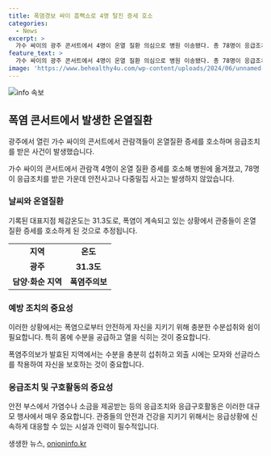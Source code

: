 ```yaml
---
title: 폭염경보 싸이 흠뻑쇼로 4명 탈진 증세 호소
categories:
  - News
excerpt: >
  가수 싸이의 광주 콘서트에서 4명이 온열 질환 의심으로 병원 이송됐다. 총 78명이 응급조치를 받았으며 안전사고는 발생하지 않았다. 광주는 폭염으로 폭염주의보가 발효 중이다. (150자)
feature_text: >
  가수 싸이의 광주 콘서트에서 4명이 온열 질환 의심으로 병원 이송됐다. 총 78명이 응급조치를 받았으며 안전사고는 발생하지 않았다. 광주는 폭염으로 폭염주의보가 발효 중이다. (150자)
image: 'https://www.behealthy4u.com/wp-content/uploads/2024/06/unnamed-file.png'
---
```


<p><img src="https://www.behealthy4u.com/wp-content/uploads/2024/06/unnamed-file.png" alt="info 속보" /></p>

<h2 data-ke-size="size26">폭염 콘서트에서 발생한 온열질환</h2>

<p>광주에서 열린 가수 싸이의 콘서트에서 관람객들이 온열질환 증세를 호소하며 응급조치를 받은 사건이 발생했습니다.</p>

<p data-ke-size="size16">가수 싸이의 콘서트에서 관람객 4명이 온열 질환 증세를 호소해 병원에 옮겨졌고, 78명이 응급조치를 받은 가운데 안전사고나 다중밀집 사고는 발생하지 않았습니다.</p>

<h3>날씨와 온열질환</h3>

<p>기록된 대표지점 체감온도는 31.3도로, 폭염이 계속되고 있는 상황에서 관중들이 온열질환 증세를 호소하게 된 것으로 추정됩니다.</p>

<table>
    <tr>
        <td style="text-align: center; height: 17px;"><b>지역</b></td>
        <td style="text-align: center; height: 17px;"><b>온도</b></td>
    </tr>
    <tr>
        <td style="text-align: center; height: 17px;"><b>광주</b></td>
        <td style="text-align: center; height: 17px;"><b>31.3도</b></td>
    </tr>
    <tr>
        <td style="text-align: center; height: 17px;"><b>담양·화순 지역</b></td>
        <td style="text-align: center; height: 17px;"><b>폭염주의보</b></td>
    </tr>
</table>

<h3>예방 조치의 중요성</h3>

<p>이러한 상황에서는 폭염으로부터 안전하게 자신을 지키기 위해 충분한 수분섭취와 쉼이 필요합니다. 특히 몸에 수분을 공급하고 열을 식히는 것이 중요합니다.</p>

<p data-ke-size="size16">폭염주의보가 발효된 지역에서는 수분을 충분히 섭취하고 외출 시에는 모자와 선글라스를 착용하여 자신을 보호하는 것이 중요합니다.</p>

<h3>응급조치 및 구호활동의 중요성</h3>

<p>안전 부스에서 가염수나 소금을 제공받는 등의 응급조치와 응급구호활동은 이러한 대규모 행사에서 매우 중요합니다. 관중들의 안전과 건강을 지키기 위해서는 응급상황에 신속하게 대응할 수 있는 시설과 인력이 필수적입니다.</p>
생생한 뉴스, <a href="https://onioninfo.kr" rel="dofollow">onioninfo.kr</a>


